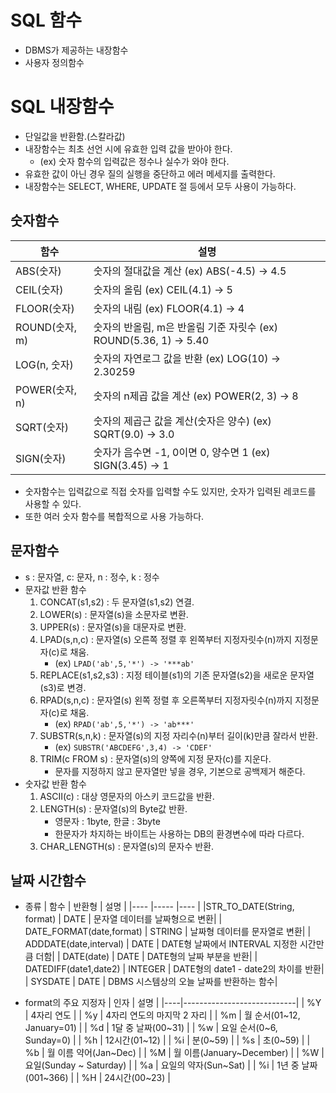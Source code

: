 # SQL 함수
- DBMS가 제공하는 내장함수
- 사용자 정의함수

# SQL 내장함수
- 단일값을 반환함.(스칼라값)
- 내장함수는 최초 선언 시에 유효한 입력 값을 받아야 한다.
    - (ex) 숫자 함수의 입력값은 정수나 실수가 와야 한다.
- 유효한 값이 아닌 경우 질의 실행을 중단하고 에러 메세지를 출력한다.
- 내장함수는 SELECT, WHERE, UPDATE 절 등에서 모두 사용이 가능하다.

## 숫자함수
| 함수           | 설명                                               |
|--------------|--------------------------------------------------|
| ABS(숫자)      | 숫자의 절대값을 계산 (ex) ABS(-4.5) -> 4.5                  |
| CEIL(숫자)     | 숫자의 올림 (ex) CEIL(4.1) -> 5             |
| FLOOR(숫자)    | 숫자의 내림 (ex) FLOOR(4.1) -> 4            |
| ROUND(숫자, m) | 숫자의 반올림, m은 반올림 기준 자릿수 (ex) ROUND(5.36, 1) -> 5.40 |
| LOG(n, 숫자)   | 숫자의 자연로그 값을 반환 (ex) LOG(10) -> 2.30259             |
| POWER(숫자, n) | 숫자의 n제곱 값을 계산 (ex) POWER(2, 3) -> 8                |
| SQRT(숫자)     | 숫자의 제곱근 값을 계산(숫자은 양수) (ex) SQRT(9.0) -> 3.0        |
| SIGN(숫자)     | 숫자가 음수면 -1, 0이면 0, 양수면 1 (ex) SIGN(3.45) -> 1      |

- 숫자함수는 입력값으로 직접 숫자를 입력할 수도 있지만, 숫자가 입력된 레코드를 사용할 수 있다.
- 또한 여러 숫자 함수를 복합적으로 사용 가능하다.

## 문자함수
- s : 문자열, c: 문자, n : 정수, k : 정수
- 문자값 반환 함수
    1. CONCAT(s1,s2) : 두 문자열(s1,s2) 연결.
    2. LOWER(s) : 문자열(s)을 소문자로 변환.
    3. UPPER(s) : 문자열(s)을 대문자로 변환.
    4. LPAD(s,n,c) : 문자열(s) 오른쪽 정렬 후 왼쪽부터 지정자릿수(n)까지 지정문자(c)로 채움.
        - (ex) `LPAD('ab',5,'*') -> '***ab' `
    5. REPLACE(s1,s2,s3) : 지정 테이블(s1)의 기존 문자열(s2)을 새로운 문자열(s3)로 변경.
    6. RPAD(s,n,c) : 문자열(s) 왼쪽 정렬 후 오른쪽부터 지정자릿수(n)까지 지정문자(c)로 채움.
        - (ex) `RPAD('ab',5,'*') -> 'ab***'`
    7. SUBSTR(s,n,k) : 문자열(s)의 지정 자리수(n)부터 길이(k)만큼 잘라서 반환.
        - (ex) `SUBSTR('ABCDEFG',3,4) -> 'CDEF'`
    8. TRIM(c FROM s) : 문자열(s)의 양쪽에 지정 문자(c)를 지운다.
        - 문자를 지정하지 않고 문자열만 넣을 경우, 기본으로 공백제거 해준다.
- 숫자값 반환 함수
    1. ASCII(c) : 대상 영문자의 아스키 코드값을 반환.
    2. LENGTH(s) : 문자열(s)의 Byte값 반환.
        - 영문자 : 1byte, 한글 : 3byte
        - 한문자가 차지하는 바이트는 사용하는 DB의 환경변수에 따라 다르다.
    3. CHAR_LENGTH(s) : 문자열(s)의 문자수 반환.

## 날짜 시간함수
- 종류
    | 함수 | 반환형 | 설명 |
    |----  |-----  |----      |
    |STR_TO_DATE(String, format) | DATE | 문자열 데이터를 날짜형으로 변환|
    | DATE_FORMAT(date,format) | STRING | 날짜형 데이터를 문자열로 변환|
    | ADDDATE(date,interval) | DATE | DATE형 날짜에서 INTERVAL 지정한 시간만큼 더함|
    | DATE(date) | DATE | DATE형의 날짜 부분을 반환|
    | DATEDIFF(date1,date2) | INTEGER | DATE형의 date1 - date2의 차이를 반환|
    | SYSDATE | DATE | DBMS 시스템상의 오늘 날짜를 반환하는 함수|

- format의 주요 지정자
    | 인자 | 설명                      |
    |----|----------------------------|
    | %Y | 4자리 연도                  |
    | %y | 4자리 연도의 마지막 2 자리   |
    | %m | 월 순서(01~12, January=01) |
    | %d | 1달 중 날짜(00~31)         |
    | %w | 요일 순서(0~6, Sunday=0)   |
    | %h | 12시간(01~12)              |
    | %i | 분(0~59)                  |
    | %s | 초(0~59)                  |
    | %b | 월 이름 약어(Jan~Dec)      |
    | %M | 월 이름(January~December)  |
    | %W | 요일(Sunday ~ Saturday)    |
    | %a | 요일의 약자(Sun~Sat)       |
    | %i | 1년 중 날짜(001~366)       |
    | %H | 24시간(00~23)             |
    

